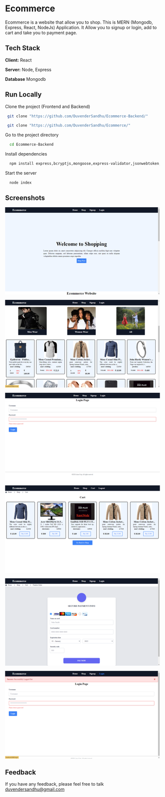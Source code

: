 # Ecommerce 
 
Ecommerce is a website that allow you to shop. This is MERN (Mongodb, Express, React, NodeJs) Application. It Allow you to signup or login, add to cart and take you to payment page. 
## Tech Stack

**Client:** React

**Server:** Node, Express

**Database** Mongodb

## Run Locally

Clone the project (Frontend and Backend)

```bash
 git clone "https://github.com/DuvenderSandhu/Ecommerce-Backend/"
```
```bash
 git clone "https://github.com/DuvenderSandhu/Ecommerce/"
```
Go to the project directory

```bash
  cd Ecommerce-Backend
```

Install dependencies

```bash
  npm install express,bcryptjs,mongoose,express-validator,jsonwebtoken,cors
```

Start the server

```bash
  node index
```

## Screenshots
![First Page](Screenshot%20(10).png)

![Second Page](Screenshot%20(13).png)

![Third Page](Screenshot%20(15).png)

![Fourth Page](Screenshot%20(16).png)

![Fifth Page](Screenshot%20(18).png)

![Sixth Page](Screenshot%20(17).png)


## Feedback

If you have any feedback, please feel free to talk duvendersandhu@gmail.com
